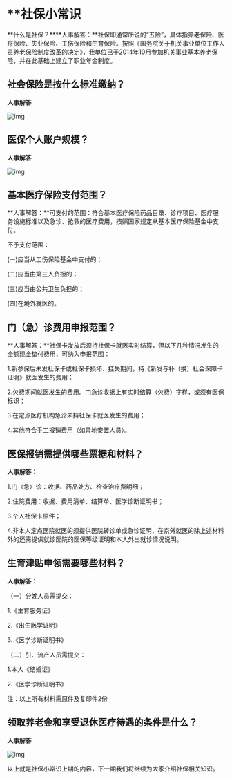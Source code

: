 # **社保小常识
**什么是社保？****人事解答：**社保即通常所说的“五险”，具体指养老保险、医疗保险、失业保险、工伤保险和生育保险。按照《国务院关于机关事业单位工作人员养老保险制度改革的决定》，我单位已于2014年10月参加机关事业基本养老保险，并在此基础上建立了职业年金制度。

## **社会保险是按什么标准缴纳？**

**人事解答**

![img](https://rsc.bwu.edu.cn/__local/1/48/F0/336F92DCC51B72913B4105EA172_E88AE5BB_B212.png)

## **医保个人账户规模？**

**人事解答**

![img](https://rsc.bwu.edu.cn/__local/D/90/99/F6B0652ECD5B7D20108D23F218C_E95623BC_6481.png)

## **基本医疗保险支付范围？**

**人事解答：**可支付的范围：符合基本医疗保险药品目录、诊疗项目、医疗服务设施标准以及急诊、抢救的医疗费用，按照国家规定从基本医疗保险基金中支付。

不予支付范围：

(一)应当从工伤保险基金中支付的；

(二)应当由第三人负担的；

(三)应当由公共卫生负担的；

(四)在境外就医的。

## **门（急）诊费用申报范围？**

**人事解答：**社保卡发放后须持社保卡就医实时结算，但以下几种情况发生的全额现金垫付费用，可纳入申报范围：

1.新参保后未发社保卡或社保卡损坏、挂失期间，持《新发与补〔换〕社会保障卡证明》就医发生的费用；

2.欠费期间就医发生的费用。门急诊收据上有实时结算（欠费）字样，或须有医保标识；

3.在定点医疗机构急诊未持社保卡就医发生的费用；

4.其他符合手工报销费用（如异地安置人员）。

## **医保报销需提供哪些票据和材料？**

**人事解答：**

1.门（急）诊：收据、药品处方、检查治疗费明细；

2.住院费用：收据、费用清单、结算单、医学诊断证明书；

3.个人社保卡原件；

4.非本人定点医院就医的须提供医院转诊单或急诊证明，在京外就医的除上述材料外的还需提供就诊医院的医保等级证明和本人外出就诊情况说明。

## **生育津贴申领需要哪些材料？**

**人事解答：**

（一）分娩人员需提交：

1.《生育服务证》

2.《出生医学证明》

3.《医学诊断证明书》

（二）引、流产人员需提交：

1.本人《结婚证》

2.《医学诊断证明书》

注：以上所有材料需原件及复印件2份

## **领取养老金和享受退休医疗待遇的条件是什么？**

**人事解答**

![img](https://rsc.bwu.edu.cn/__local/7/25/92/37F51C49590AC974CC61E405671_7C7CA715_67A5.png)

以上就是社保小常识上期的内容，下一期我们将继续为大家介绍社保相关知识。



[1]: http://www.bfh.com.cn/Html/News/Articles/203199.html